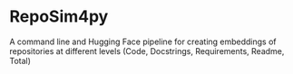 # RepoSim4py
A command line and Hugging Face pipeline for creating embeddings of repositories at different levels (Code, Docstrings, Requirements, Readme, Total)
